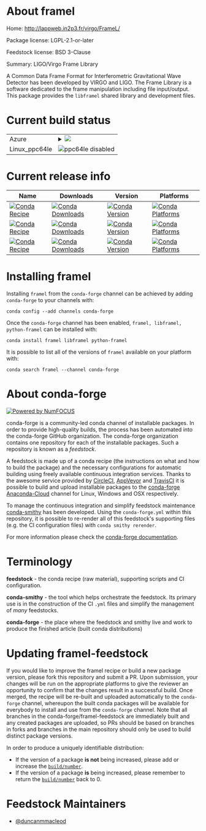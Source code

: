 About framel
============

Home: http://lappweb.in2p3.fr/virgo/FrameL/

Package license: LGPL-2.1-or-later

Feedstock license: BSD 3-Clause

Summary: LIGO/Virgo Frame Library

A Common Data Frame Format for Interferometric Gravitational Wave
Detector has been developed by VIRGO and LIGO.
The Frame Library is a software dedicated to the frame manipulation
including file input/output.
This package provides the `libframel` shared library and development
files.


Current build status
====================


<table>
    
  <tr>
    <td>Azure</td>
    <td>
      <details>
        <summary>
          <a href="https://dev.azure.com/conda-forge/feedstock-builds/_build/latest?definitionId=9818&branchName=master">
            <img src="https://dev.azure.com/conda-forge/feedstock-builds/_apis/build/status/framel-feedstock?branchName=master">
          </a>
        </summary>
        <table>
          <thead><tr><th>Variant</th><th>Status</th></tr></thead>
          <tbody><tr>
              <td>linux</td>
              <td>
                <a href="https://dev.azure.com/conda-forge/feedstock-builds/_build/latest?definitionId=9818&branchName=master">
                  <img src="https://dev.azure.com/conda-forge/feedstock-builds/_apis/build/status/framel-feedstock?branchName=master&jobName=linux&configuration=linux_" alt="variant">
                </a>
              </td>
            </tr><tr>
              <td>osx</td>
              <td>
                <a href="https://dev.azure.com/conda-forge/feedstock-builds/_build/latest?definitionId=9818&branchName=master">
                  <img src="https://dev.azure.com/conda-forge/feedstock-builds/_apis/build/status/framel-feedstock?branchName=master&jobName=osx&configuration=osx_" alt="variant">
                </a>
              </td>
            </tr><tr>
              <td>win</td>
              <td>
                <a href="https://dev.azure.com/conda-forge/feedstock-builds/_build/latest?definitionId=9818&branchName=master">
                  <img src="https://dev.azure.com/conda-forge/feedstock-builds/_apis/build/status/framel-feedstock?branchName=master&jobName=win&configuration=win_" alt="variant">
                </a>
              </td>
            </tr>
          </tbody>
        </table>
      </details>
    </td>
  </tr>
  <tr>
    <td>Linux_ppc64le</td>
    <td>
      <img src="https://img.shields.io/badge/ppc64le-disabled-lightgrey.svg" alt="ppc64le disabled">
    </td>
  </tr>
</table>

Current release info
====================

| Name | Downloads | Version | Platforms |
| --- | --- | --- | --- |
| [![Conda Recipe](https://img.shields.io/badge/recipe-framel-green.svg)](https://anaconda.org/conda-forge/framel) | [![Conda Downloads](https://img.shields.io/conda/dn/conda-forge/framel.svg)](https://anaconda.org/conda-forge/framel) | [![Conda Version](https://img.shields.io/conda/vn/conda-forge/framel.svg)](https://anaconda.org/conda-forge/framel) | [![Conda Platforms](https://img.shields.io/conda/pn/conda-forge/framel.svg)](https://anaconda.org/conda-forge/framel) |
| [![Conda Recipe](https://img.shields.io/badge/recipe-libframel-green.svg)](https://anaconda.org/conda-forge/libframel) | [![Conda Downloads](https://img.shields.io/conda/dn/conda-forge/libframel.svg)](https://anaconda.org/conda-forge/libframel) | [![Conda Version](https://img.shields.io/conda/vn/conda-forge/libframel.svg)](https://anaconda.org/conda-forge/libframel) | [![Conda Platforms](https://img.shields.io/conda/pn/conda-forge/libframel.svg)](https://anaconda.org/conda-forge/libframel) |
| [![Conda Recipe](https://img.shields.io/badge/recipe-python--framel-green.svg)](https://anaconda.org/conda-forge/python-framel) | [![Conda Downloads](https://img.shields.io/conda/dn/conda-forge/python-framel.svg)](https://anaconda.org/conda-forge/python-framel) | [![Conda Version](https://img.shields.io/conda/vn/conda-forge/python-framel.svg)](https://anaconda.org/conda-forge/python-framel) | [![Conda Platforms](https://img.shields.io/conda/pn/conda-forge/python-framel.svg)](https://anaconda.org/conda-forge/python-framel) |

Installing framel
=================

Installing `framel` from the `conda-forge` channel can be achieved by adding `conda-forge` to your channels with:

```
conda config --add channels conda-forge
```

Once the `conda-forge` channel has been enabled, `framel, libframel, python-framel` can be installed with:

```
conda install framel libframel python-framel
```

It is possible to list all of the versions of `framel` available on your platform with:

```
conda search framel --channel conda-forge
```


About conda-forge
=================

[![Powered by NumFOCUS](https://img.shields.io/badge/powered%20by-NumFOCUS-orange.svg?style=flat&colorA=E1523D&colorB=007D8A)](http://numfocus.org)

conda-forge is a community-led conda channel of installable packages.
In order to provide high-quality builds, the process has been automated into the
conda-forge GitHub organization. The conda-forge organization contains one repository
for each of the installable packages. Such a repository is known as a *feedstock*.

A feedstock is made up of a conda recipe (the instructions on what and how to build
the package) and the necessary configurations for automatic building using freely
available continuous integration services. Thanks to the awesome service provided by
[CircleCI](https://circleci.com/), [AppVeyor](https://www.appveyor.com/)
and [TravisCI](https://travis-ci.com/) it is possible to build and upload installable
packages to the [conda-forge](https://anaconda.org/conda-forge)
[Anaconda-Cloud](https://anaconda.org/) channel for Linux, Windows and OSX respectively.

To manage the continuous integration and simplify feedstock maintenance
[conda-smithy](https://github.com/conda-forge/conda-smithy) has been developed.
Using the ``conda-forge.yml`` within this repository, it is possible to re-render all of
this feedstock's supporting files (e.g. the CI configuration files) with ``conda smithy rerender``.

For more information please check the [conda-forge documentation](https://conda-forge.org/docs/).

Terminology
===========

**feedstock** - the conda recipe (raw material), supporting scripts and CI configuration.

**conda-smithy** - the tool which helps orchestrate the feedstock.
                   Its primary use is in the construction of the CI ``.yml`` files
                   and simplify the management of *many* feedstocks.

**conda-forge** - the place where the feedstock and smithy live and work to
                  produce the finished article (built conda distributions)


Updating framel-feedstock
=========================

If you would like to improve the framel recipe or build a new
package version, please fork this repository and submit a PR. Upon submission,
your changes will be run on the appropriate platforms to give the reviewer an
opportunity to confirm that the changes result in a successful build. Once
merged, the recipe will be re-built and uploaded automatically to the
`conda-forge` channel, whereupon the built conda packages will be available for
everybody to install and use from the `conda-forge` channel.
Note that all branches in the conda-forge/framel-feedstock are
immediately built and any created packages are uploaded, so PRs should be based
on branches in forks and branches in the main repository should only be used to
build distinct package versions.

In order to produce a uniquely identifiable distribution:
 * If the version of a package **is not** being increased, please add or increase
   the [``build/number``](https://conda.io/docs/user-guide/tasks/build-packages/define-metadata.html#build-number-and-string).
 * If the version of a package **is** being increased, please remember to return
   the [``build/number``](https://conda.io/docs/user-guide/tasks/build-packages/define-metadata.html#build-number-and-string)
   back to 0.

Feedstock Maintainers
=====================

* [@duncanmmacleod](https://github.com/duncanmmacleod/)

